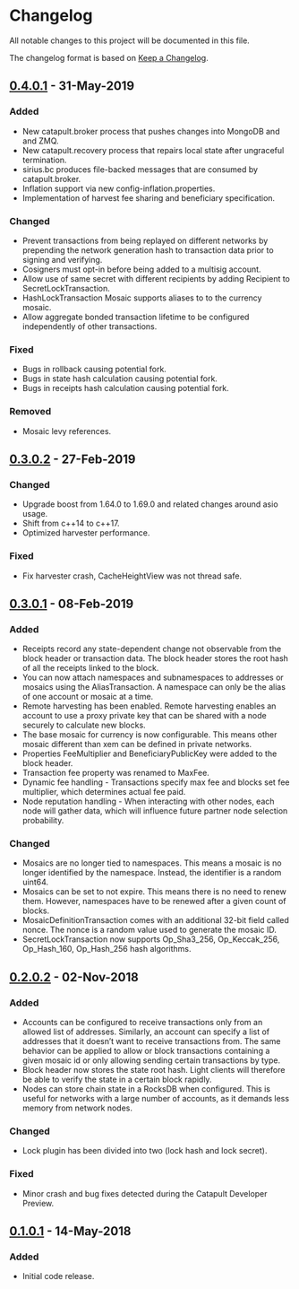 # Changelog
All notable changes to this project will be documented in this file.

The changelog format is based on [Keep a Changelog](https://keepachangelog.com/en/1.0.0/).

## [0.4.0.1] - 31-May-2019

### Added
- New catapult.broker process that pushes changes into MongoDB and and ZMQ.
- New catapult.recovery process that repairs local state after ungraceful termination.
- sirius.bc produces file-backed messages that are consumed by catapult.broker.
- Inflation support via new config-inflation.properties.
- Implementation of harvest fee sharing and beneficiary specification.

### Changed
- Prevent transactions from being replayed on different networks by prepending the network generation hash to transaction data prior to signing and verifying.
- Cosigners must opt-in before being added to a multisig account.
- Allow use of same secret with different recipients by adding Recipient to SecretLockTransaction.
- HashLockTransaction Mosaic supports aliases to to the currency mosaic.
- Allow aggregate bonded transaction lifetime to be configured independently of other transactions.

### Fixed
- Bugs in rollback causing potential fork.
- Bugs in state hash calculation causing potential fork.
- Bugs in receipts hash calculation causing potential fork.

### Removed
- Mosaic levy references.

## [0.3.0.2] - 27-Feb-2019

### Changed
- Upgrade boost from 1.64.0 to 1.69.0 and related changes around asio usage.
- Shift from c++14 to c++17.
- Optimized harvester performance.

### Fixed
- Fix harvester crash, CacheHeightView was not thread safe.

## [0.3.0.1] - 08-Feb-2019

### Added
- Receipts record any state-dependent change not observable from the block header or transaction data. The block header stores the root hash of all the receipts linked to the block.
- You can now attach namespaces and subnamespaces to addresses or mosaics using the AliasTransaction. A namespace can only be the alias of one account or mosaic at a time.
- Remote harvesting has been enabled. Remote harvesting enables an account to use a proxy private key that can be shared with a node securely to calculate new blocks.
- The base mosaic for currency is now configurable. This means other mosaic different than xem can be defined in private networks.
- Properties FeeMultiplier and BeneficiaryPublicKey were added to the block header.
- Transaction fee property was renamed to MaxFee.
- Dynamic fee handling - Transactions specify max fee and blocks set fee multiplier, which determines actual fee paid.
- Node reputation handling - When interacting with other nodes, each node will gather data, which will influence future partner node selection probability.

### Changed
- Mosaics are no longer tied to namespaces. This means a mosaic is no longer identified by the namespace. Instead, the identifier is a random uint64.
- Mosaics can be set to not expire. This means there is no need to renew them. However, namespaces have to be renewed after a given count of blocks.
- MosaicDefinitionTransaction comes with an additional 32-bit field called nonce. The nonce is a random value used to generate the mosaic ID.
- SecretLockTransaction now supports Op_Sha3_256, Op_Keccak_256, Op_Hash_160, Op_Hash_256 hash algorithms.

## [0.2.0.2] - 02-Nov-2018

### Added
- Accounts can be configured to receive transactions only from an allowed list of addresses. Similarly, an account can specify a list of addresses that it doesn’t want to receive transactions from. The same behavior can be applied to allow or block transactions containing a given mosaic id or only allowing sending certain transactions by type.
- Block header now stores the state root hash. Light clients will therefore be able to verify the state in a certain block rapidly.
- Nodes can store chain state in a RocksDB when configured. This is useful for networks with a large number of accounts, as it demands less memory from network nodes.

### Changed
- Lock plugin has been divided into two (lock hash and lock secret).

### Fixed
- Minor crash and bug fixes detected during the Catapult Developer Preview.

## [0.1.0.1] - 14-May-2018
### Added
- Initial code release.


[0.4.0.1]: https://github.com/nemtech/catapult-server/compare/v0.3.0.2...v0.4.0.1
[0.3.0.2]: https://github.com/nemtech/catapult-server/compare/v0.3.0.1...v0.3.0.2
[0.3.0.1]: https://github.com/nemtech/catapult-server/compare/v0.2.0.2...v0.3.0.1
[0.2.0.2]: https://github.com/nemtech/catapult-server/compare/v0.1.0.1...v0.2.0.2
[0.1.0.1]: https://github.com/nemtech/catapult-server/releases/tag/v0.1.0.1
